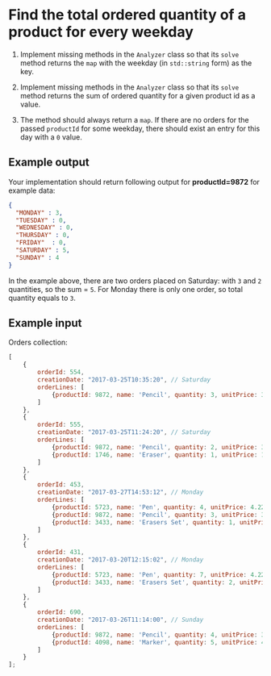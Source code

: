 # Find the total ordered quantity of a product for every weekday

1. Implement missing methods in the `Analyzer` class so that its `solve` method
returns the `map` with the weekday (in `std::string` form) as the key.

2. Implement missing methods in the `Analyzer` class so that its `solve` method
returns the sum of ordered quantity for a given product id as a value. 

3. The method should always return a `map`. If there are no orders for the
passed `productId` for some weekday, there should exist an entry for this day
with a `0` value.

## Example output

Your implementation should return following output for **productId=9872** for example data:

```json
{
  "MONDAY" : 3, 
  "TUESDAY" : 0, 
  "WEDNESDAY" : 0, 
  "THURSDAY" : 0, 
  "FRIDAY"  : 0, 
  "SATURDAY" : 5,
  "SUNDAY" : 4 
}
```

In the example above, there are two orders placed on Saturday:  with `3` and `2` quantities, so the sum = `5`. For Monday there is only one 
order, so total quantity equals to `3`.

## Example input

Orders collection:
```javascript
[
    {
        orderId: 554,
        creationDate: "2017-03-25T10:35:20", // Saturday
        orderLines: [
            {productId: 9872, name: 'Pencil', quantity: 3, unitPrice: 3.00}
        ]
    },
    {
        orderId: 555,
        creationDate: "2017-03-25T11:24:20", // Saturday
        orderLines: [
            {productId: 9872, name: 'Pencil', quantity: 2, unitPrice: 3.00},
            {productId: 1746, name: 'Eraser', quantity: 1, unitPrice: 1.00}
        ]
    },
    {
        orderId: 453,
        creationDate: "2017-03-27T14:53:12", // Monday
        orderLines: [
            {productId: 5723, name: 'Pen', quantity: 4, unitPrice: 4.22},
            {productId: 9872, name: 'Pencil', quantity: 3, unitPrice: 3.12},
            {productId: 3433, name: 'Erasers Set', quantity: 1, unitPrice: 6.15}
        ]
    },
    {
        orderId: 431,
        creationDate: "2017-03-20T12:15:02", // Monday
        orderLines: [
            {productId: 5723, name: 'Pen', quantity: 7, unitPrice: 4.22},
            {productId: 3433, name: 'Erasers Set', quantity: 2, unitPrice: 6.15}
        ]
    },
    {
        orderId: 690,
        creationDate: "2017-03-26T11:14:00", // Sunday
        orderLines: [
            {productId: 9872, name: 'Pencil', quantity: 4, unitPrice: 3.12},
            {productId: 4098, name: 'Marker', quantity: 5, unitPrice: 4.50}
        ]
    }
];
```
